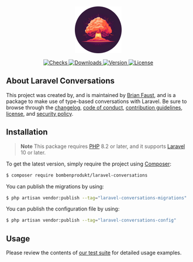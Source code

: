 <p align="center">
    <a href="https://bombenprodukt.com" target="_blank">
        <img src="https://raw.githubusercontent.com/BombenProdukt/assets/main/logo-text.svg" width="128" alt="BombenProdukt Logo" />
    </a>
</p>

<p align="center">
    <a href="https://github.com/faustbrian/laravel-conversations/actions">
        <img src="https://badge.sh/github/check-runs/BombenProdukt/laravel-conversations" alt="Checks" />
    </a>
    <a href="https://packagist.org/packages/bombenprodukt/laravel-conversations">
        <img src="https://badge.sh/packagist/downloads/BombenProdukt/laravel-conversations" alt="Downloads" />
    </a>
    <a href="https://packagist.org/packages/bombenprodukt/laravel-conversations">
        <img src="https://badge.sh/packagist/version/BombenProdukt/laravel-conversations" alt="Version" />
    </a>
    <a href="https://packagist.org/packages/bombenprodukt/laravel-conversations">
        <img src="https://badge.sh/packagist/license/BombenProdukt/laravel-conversations" alt="License" />
    </a>
</p>

## About Laravel Conversations

This project was created by, and is maintained by [Brian Faust](https://github.com/faustbrian), and is a package to make use of type-based conversations with Laravel. Be sure to browse through the [changelog](CHANGELOG.md), [code of conduct](.github/CODE_OF_CONDUCT.md), [contribution guidelines](.github/CONTRIBUTING.md), [license](LICENSE), and [security policy](.github/SECURITY.md).

## Installation

> **Note**
> This package requires [PHP](https://www.php.net/) 8.2 or later, and it supports [Laravel](https://laravel.com/) 10 or later.

To get the latest version, simply require the project using [Composer](https://getcomposer.org/):

```bash
$ composer require bombenprodukt/laravel-conversations
```

You can publish the migrations by using:

```bash
$ php artisan vendor:publish --tag="laravel-conversations-migrations"
```

You can publish the configuration file by using:

```bash
$ php artisan vendor:publish --tag="laravel-conversations-config"
```

## Usage

Please review the contents of [our test suite](/tests) for detailed usage examples.
